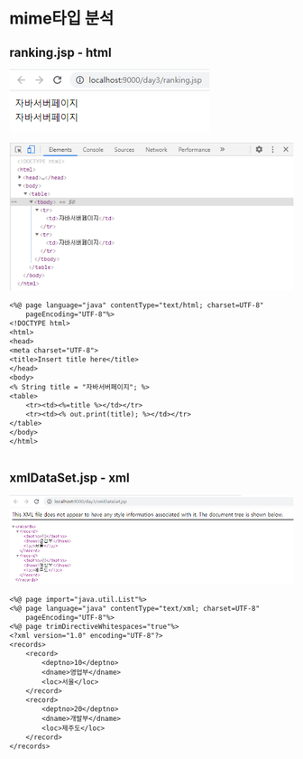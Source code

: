 # mime타입 분석

## ranking.jsp - html

![&#xBE0C;&#xB77C;&#xC6B0;&#xC800;](../../.gitbook/assets/1%20%2833%29.png)

![&#xAC1C;&#xBC1C;&#xC790;&#xB3C4;&#xAD6C;](../../.gitbook/assets/2%20%2824%29.png)

```markup
<%@ page language="java" contentType="text/html; charset=UTF-8"
    pageEncoding="UTF-8"%>
<!DOCTYPE html>
<html>
<head>
<meta charset="UTF-8">
<title>Insert title here</title>
</head>
<body>
<% String title = "자바서버페이지"; %>
<table>
	<tr><td><%=title %></td></tr>
	<tr><td><% out.print(title); %></td></tr>
</table>
</body>
</html>


```

## xmlDataSet.jsp - xml

![&#xBE0C;&#xB77C;&#xC6B0;&#xC800;](../../.gitbook/assets/3%20%2820%29.png)

```markup
<%@ page import="java.util.List"%>
<%@ page language="java" contentType="text/xml; charset=UTF-8"
    pageEncoding="UTF-8"%>
<%@ page trimDirectiveWhitespaces="true"%>
<?xml version="1.0" encoding="UTF-8"?>
<records>
	<record>
		<deptno>10</deptno>
		<dname>영업부</dname>
		<loc>서울</loc>
	</record>
	<record>
		<deptno>20</deptno>
		<dname>개발부</dname>
		<loc>제주도</loc>
	</record>
</records>
```

